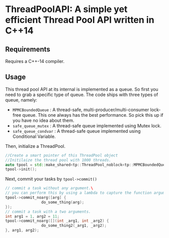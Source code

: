 # ThreadPoolAPI: A simple yet efficient Thread Pool API written in C++14
## Requirements
Requires a C++-14 compiler.
## Usage
This thread pool API at its internal is implemented as a queue. So first you need to grab a specific type of queue. 
The code ships with three types of queue, namely: 
* `MPMCBoundedQueue` : A thread-safe, multi-producer/multi-consumer lock-free queue. This one always has the best performance. So pick this up if you have no idea about them. 
* `safe_queue_mutex` : A thread-safe queue implemented using Mutex lock. 
* `safe_queue_condvar` : A thread-safe queue implemented using Conditional Variable. 

Then, initialize a ThreadPool.
```C++
//Create a smart pointer of this ThreadPool object 
//Initilaize the thread pool with 1000 threads.
auto tpool = std::make_shared<tp::ThreadPool_noblock<tp::MPMCBoundedQueue>>(1000);
tpool->init();
```

Next, commit your tasks by `tpool->commit()`
```C++
// commit a task without any argument.\
// you can perform this by using a lambda to capture the function argument manually.
tpool->commit_noarg([arg] {
	            do_some_thing(arg);
});
// commit a task with a two arguments.
int arg1 = 1, arg2 = 11;
tpool->commit_noarg([](int _arg1, int _arg2) {
	            do_some_thing2(_arg1, _arg2);
}, arg1, arg2);
```

